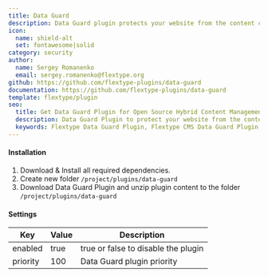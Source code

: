 ```yaml
---
title: Data Guard
description: Data Guard plugin protects your website from the content copying.
icon:
  name: shield-alt
  set: fontawesome|solid
category: security
author:
  name: Sergey Romanenko
  email: sergey.romanenko@flextype.org
github: https://github.com/flextype-plugins/data-guard
documentation: https://github.com/flextype-plugins/data-guard
template: flextype/plugin
seo:
  title: Get Data Guard Plugin for Open Source Hybrid Content Management System | Flextype
  description: Data Guard Plugin to protect your website from the content copying in Open Source Hybrid Content Management System
  keywords: Flextype Data Guard Plugin, Flextype CMS Data Guard Plugin, Headless CMS Data Guard Plugin, Download Flat File CMS Data Guard Plugin, Download Flat File Content Management System Data Guard Plugin, Download PHP CMS Data Guard Plugin, Data Guard Plugin, Plugin, Data Guard, Content, Management, System, PHP, CMS
---
```


#### Installation

1. Download & Install all required dependencies.
2. Create new folder `/project/plugins/data-guard`
3. Download Data Guard Plugin and unzip plugin content to the folder `/project/plugins/data-guard`

#### Settings

| Key | Value | Description |
|---|---|---|
| enabled | true | true or false to disable the plugin |
| priority | 100 | Data Guard plugin priority |
